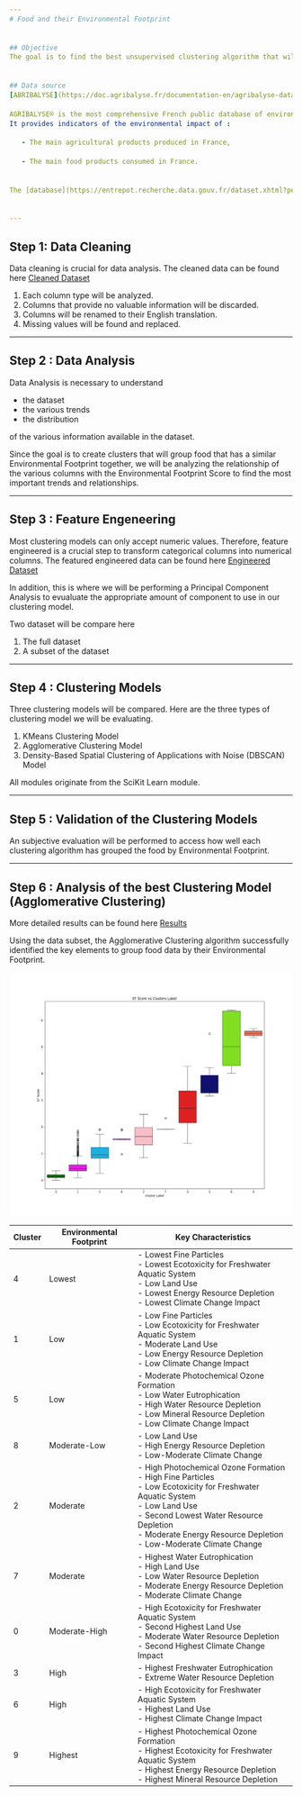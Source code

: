 ```yaml
---
# Food and their Environmental Footprint


## Objective
The goal is to find the best unsupervised clustering algorithm that will group food by their Environmental Footprint. Once the best clustering algorithm is found, the clusters will be used to investigate which diet has a larger Environmental Footprint and  how can someone can modify their diet to reduce their Environmental Footprint.


## Data source
[ABRIBALYSE](https://doc.agribalyse.fr/documentation-en/agribalyse-data/data-access) dataset will be used for this project.

AGRIBALYSE® is the most comprehensive French public database of environmental indicators for agricultural and food products based on Life Cycle Assessment.
It provides indicators of the environmental impact of :

   - The main agricultural products produced in France,

   - The main food products consumed in France.


The [database](https://entrepot.recherche.data.gouv.fr/dataset.xhtml?persistentId=doi:10.57745/XTENSJ) contains data on over 200 agricultural products and over 2,500 ready-to-eat foods.


---
```

## Step 1: Data Cleaning

Data cleaning is crucial for data analysis. The cleaned data can be found here [Cleaned Dataset](data/AGRIBALYSE3.2_Synthese_cleaned.xlsx)

1. Each column type will be analyzed.
2. Columns that provide no valuable information will be discarded.
3. Columns will be renamed to their English translation.
4. Missing values will be found and replaced.

---
## Step 2 : Data Analysis

Data Analysis is necessary to understand 
   - the dataset
   - the various trends
   - the distribution
     
of the various information available in the dataset.

Since the goal is to create clusters that will group food that has a similar Environmental Footprint together, we will be analyzing the relationship of the various columns with the Environmental Footprint Score to find the most important trends and relationships.


---
## Step 3 : Feature Engeneering

Most clustering models can only accept numeric values. Therefore, feature engineered is a crucial step to transform categorical columns into numerical columns.  The featured engineered data can be found here [Engineered Dataset](data/AGRIBALYSE3.2_Synthese_cleaned_featEng.xlsx)

In addition, this is where we will be performing a Principal Component Analysis to evualuate the appropriate amount of component to use in our clustering model. 

Two dataset will be compare here
1. The full dataset
2. A subset of the dataset 

---
## Step 4 : Clustering Models

Three clustering models will be compared. Here are the three types of clustering model we will be evaluating.

1. KMeans Clustering Model
2. Agglomerative Clustering Model
3. Density-Based Spatial Clustering of Applications with Noise (DBSCAN) Model

All modules originate from the SciKit Learn module.

---
## Step 5 : Validation of the Clustering Models
An subjective evaluation will be performed to access how well each clustering algorithm has grouped the food by Environmental Footprint. 


---
## Step 6 : Analysis of the best Clustering Model (Agglomerative Clustering)

More detailed results can be found here [Results](notebook/Results.md)


Using the data subset, the Agglomerative Clustering algorithm successfully identified the key elements to group food data by their Environmental Footprint.

![Clusters_EF_Score](graph/Clusters_AC.png)

<center>
    
| Cluster | Environmental Footprint          | Key Characteristics |
|---------|----------------------------------------|----------------------|
| 4       | Lowest      | - Lowest Fine Particles  <br> - Lowest Ecotoxicity for Freshwater Aquatic System  <br> - Low Land Use  <br> - Lowest Energy Resource Depletion  <br> - Lowest Climate Change Impact |
| 1       | Low         | - Low Fine Particles  <br> - Low Ecotoxicity for Freshwater Aquatic System  <br> - Moderate Land Use  <br> - Low Energy Resource Depletion  <br> - Low Climate Change Impact |
| 5       | Low           | - Moderate Photochemical Ozone Formation  <br> - Low Water Eutrophication  <br> - High Water Resource Depletion  <br> - Low Mineral Resource Depletion  <br> - Low Climate Change Impact |
| 8       | Moderate-Low | - Low Land Use  <br> - High Energy Resource Depletion  <br> - Low-Moderate Climate Change |
| 2       | Moderate    | - High Photochemical Ozone Formation  <br> - High Fine Particles  <br> - Low Ecotoxicity for Freshwater Aquatic System  <br> - Low Land Use  <br> - Second Lowest Water Resource Depletion  <br> - Moderate Energy Resource Depletion  <br> - Low-Moderate Climate Change |
| 7       | Moderate       | - Highest Water Eutrophication  <br> - High Land Use  <br> - Low Water Resource Depletion  <br> - Moderate Energy Resource Depletion  <br> - Moderate Climate Change |
| 0       | Moderate-High | - High Ecotoxicity for Freshwater Aquatic System  <br> - Second Highest Land Use  <br> - Moderate Water Resource Depletion  <br> - Second Highest Climate Change Impact |
| 3       | High         | - Highest Freshwater Eutrophication  <br> - Extreme Water Resource Depletion |
| 6       | High          | - High Ecotoxicity for Freshwater Aquatic System  <br> - Highest Land Use  <br> - Highest Climate Change Impact |
| 9       | Highest       | - Highest Photochemical Ozone Formation  <br> - Highest Ecotoxicity for Freshwater Aquatic System  <br> - Highest Energy Resource Depletion  <br> - Highest Mineral Resource Depletion |

</center>

</br></br>




    





